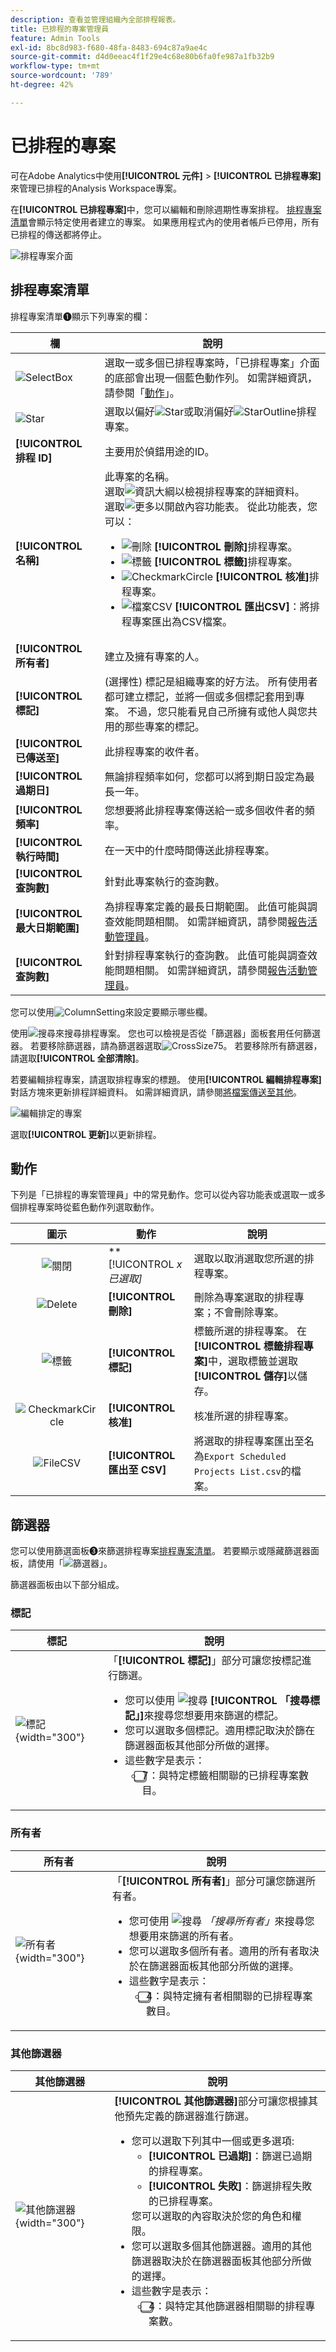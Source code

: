 ```yaml
---
description: 查看並管理組織內全部排程報表。
title: 已排程的專案管理員
feature: Admin Tools
exl-id: 8bc8d983-f680-48fa-8483-694c87a9ae4c
source-git-commit: d4d0eeac4f1f29e4c68e80b6fa0fe987a1fb32b9
workflow-type: tm+mt
source-wordcount: '789'
ht-degree: 42%

---
```


# 已排程的專案

可在Adobe Analytics中使用&#x200B;**[!UICONTROL 元件]** > **[!UICONTROL 已排程專案]**&#x200B;來管理已排程的Analysis Workspace專案。

在&#x200B;**[!UICONTROL 已排程專案]**&#x200B;中，您可以編輯和刪除週期性專案排程。  [排程專案清單](#scheduled-project-list)會顯示特定使用者建立的專案。 如果應用程式內的使用者帳戶已停用，所有已排程的傳送都將停止。

![排程專案介面](assets/scheduled-projects.png)

## 排程專案清單

排程專案清單➊顯示下列專案的欄：

| 欄 | 說明 |
| --- | --- |
| ![SelectBox](/help/assets/icons/SelectBox.svg) | 選取一或多個已排程專案時，「已排程專案」介面的底部會出現一個藍色動作列。 如需詳細資訊，請參閱「[動作](#actions)」。 |
| ![Star](/help/assets/icons/Star.svg) | 選取以偏好![Star](/help/assets/icons/Star.svg)或取消偏好![StarOutline](/help/assets/icons/StarOutline.svg)排程專案。 |
| **[!UICONTROL 排程 ID]** | 主要用於偵錯用途的ID。 |
| **[!UICONTROL 名稱]** | 此專案的名稱。<br/>選取![資訊大綱](/help/assets/icons/InfoOutline.svg)以檢視排程專案的詳細資料。<br/>選取![更多](/help/assets/icons/More.svg)以開啟內容功能表。 從此功能表，您可以：<ul><li>![刪除](/help/assets/icons/Delete.svg) **[!UICONTROL 刪除]**&#x200B;排程專案。</li><li>![標籤](/help/assets/icons/Labels.svg) **[!UICONTROL 標籤]**&#x200B;排程專案。</li><li>![CheckmarkCircle](/help/assets/icons/CheckmarkCircle.svg) **[!UICONTROL 核准]**&#x200B;排程專案。</li><li>![檔案CSV](/help/assets/icons/FileCSV.svg) **[!UICONTROL 匯出CSV]**：將排程專案匯出為CSV檔案。</li></ul> |
| **[!UICONTROL 所有者]** | 建立及擁有專案的人。 |
| **[!UICONTROL 標記]** | (選擇性) 標記是組織專案的好方法。 所有使用者都可建立標記，並將一個或多個標記套用到專案。 不過，您只能看見自己所擁有或他人與您共用的那些專案的標記。 |
| **[!UICONTROL 已傳送至]** | 此排程專案的收件者。 |
| **[!UICONTROL 過期日]** | 無論排程頻率如何，您都可以將到期日設定為最長一年。 |
| **[!UICONTROL 頻率]** | 您想要將此排程專案傳送給一或多個收件者的頻率。 |
| **[!UICONTROL 執行時間]** | 在一天中的什麼時間傳送此排程專案。 |
| **[!UICONTROL 查詢數]** | 針對此專案執行的查詢數。 |
| **[!UICONTROL 最大日期範圍]** | 為排程專案定義的最長日期範圍。 此值可能與調查效能問題相關。 如需詳細資訊，請參閱[報告活動管理員](/help/admin/admin/reporting-activity-manager/reporting-activity-overview.md)。 |
| **[!UICONTROL 查詢數]** | 針對排程專案執行的查詢數。 此值可能與調查效能問題相關。 如需詳細資訊，請參閱[報告活動管理員](/help/admin/admin/reporting-activity-manager/reporting-activity-overview.md)。 |


您可以使用![ColumnSetting](/help/assets/icons/ColumnSetting.svg)來設定要顯示哪些欄。

使用![搜尋](/help/assets/icons/Search.svg)來搜尋排程專案。 您也可以檢視是否從「篩選器」面板套用任何篩選器。 若要移除篩選器，請為篩選器選取![CrossSize75](/help/assets/icons/CrossSize75.svg)。 若要移除所有篩選器，請選取&#x200B;**[!UICONTROL 全部清除]**。

若要編輯排程專案，請選取排程專案的標題。 使用&#x200B;**[!UICONTROL 編輯排程專案]**&#x200B;對話方塊來更新排程詳細資料。 如需詳細資訊，請參閱[將檔案傳送至其他](../analyze/analysis-workspace/curate-share/t-schedule-report.md)。

![編輯排定的專案](assets/edit-scheduled-project.png)

選取&#x200B;**[!UICONTROL 更新]**&#x200B;以更新排程。




## 動作

下列是「已排程的專案管理員」中的常見動作。您可以從內容功能表或選取一或多個排程專案時從藍色動作列選取動作。

| 圖示 | 動作 | 說明 |
|:---:|---|---|
| ![關閉](/help/assets/icons/Close.svg) | **[!UICONTROL *x *已選取]** | 選取以取消選取您所選的排程專案。 |
| ![Delete](/help/assets/icons/Delete.svg) | **[!UICONTROL 刪除]** | 刪除為專案選取的排程專案；不會刪除專案。 |
| ![標籤](/help/assets/icons/Labels.svg) | **[!UICONTROL 標記]** | 標籤所選的排程專案。 在&#x200B;**[!UICONTROL 標籤排程專案]**&#x200B;中，選取標籤並選取&#x200B;**[!UICONTROL 儲存]**&#x200B;以儲存。 |
| ![CheckmarkCircle](/help/assets/icons/CheckmarkCircle.svg) | **[!UICONTROL 核准]** | 核准所選的排程專案。 |
| ![FileCSV](/help/assets/icons/FileCSV.svg) | **[!UICONTROL 匯出至 CSV]** | 將選取的排程專案匯出至名為`Export Scheduled Projects List.csv`的檔案。 |


## 篩選器

您可以使用篩選面板➌來篩選排程專案[排程專案清單](#scheduled-project-list)。 若要顯示或隱藏篩選器面板，請使用「![篩選器](/help/assets/icons/Filter.svg)」。

篩選器面板由以下部分組成。

### 標記

| 標記 | 說明 |
|---|---|
| ![標記](/help/components/assets/scheduledprojects-filter-tags.png){width="300"} | 「**[!UICONTROL 標記]**」部分可讓您按標記進行篩選。 <ul><li>您可以使用 ![搜尋](/help/assets/icons/Search.svg) **[!UICONTROL 「搜尋標記」]**&#x200B;來搜尋您想要用來篩選的標記。</li><li>您可以選取多個標記。適用標記取決於篩在篩選器面板其他部分所做的選擇。</li><li>這些數字是表示：<ul><li>⃣7︎：與特定標籤相關聯的已排程專案數目。</li></ul></li></ul> |


### 所有者

| 所有者 | 說明 |
|---|---|
| ![所有者](/help/components/assets/scheduledprojects-filter-owners.png){width="300"} | 「**[!UICONTROL 所有者]**」部分可讓您篩選所有者。 <ul><li>您可使用 ![搜尋](/help/assets/icons/Search.svg) *「搜尋所有者」*&#x200B;來搜尋您想要用來篩選的所有者。</li><li>您可以選取多個所有者。適用的所有者取決於在篩選器面板其他部分所做的選擇。</li><li>這些數字是表示：<ul><li>⃣4︎：與特定擁有者相關聯的已排程專案數目。</li></ul></li></ul> |


### 其他篩選器

| 其他篩選器 | 說明 |
|---|---|
| ![其他篩選器](/help/components/assets/scheduledprojects-filter-otherfilters.png){width="300"} |  **[!UICONTROL 其他篩選器]**&#x200B;部分可讓您根據其他預先定義的篩選器進行篩選。<ul><li>您可以選取下列其中一個或更多選項:<ul><li> **[!UICONTROL 已過期]**：篩選已過期的排程專案。</li><li>**[!UICONTROL 失敗]**：篩選排程失敗的已排程專案。</li></ul>您可以選取的內容取決於您的角色和權限。</li><li>您可以選取多個其他篩選器。適用的其他篩選器取決於在篩選器面板其他部分所做的選擇。</li><li>這些數字是表示：<ul><li>⃣4︎：與特定其他篩選器相關聯的排程專案數。</li></ul></li></ul> |


<!--
# Scheduled projects

Scheduled Analysis Workspace projects can be managed under **Analytics > Components > Scheduled Projects**.

When you manage scheduled projects, you can edit and delete recurring project schedules:

*  Change the file type (.csv or PDF)
*  Update the project description
*  Add or remove recipients
*  Change the frequency

To modify a scheduled project

1.  Select **Analytics > Components > Scheduled Projects**.
1.  Search for a schedule in the search bar or by using the filter options in the left rail. You can filter by [!UICONTROL Tags], [!UICONTROL Owners], [!UICONTROL Favorites], and more.

![Screenshot showing the scheduled projects list with the column displaying title, owner, tags, delivered to, and other columns described in the Available columns section.](assets/scheduled-project-manager2.png)

## Available columns

| Field | Description |
| --- | --- |
| [!UICONTROL Favorites] | Selecting the star icon makes this schedule a favorite. |
| [!UICONTROL Schedule ID] | This ID is used mainly for debugging purposes. |
| [!UICONTROL Title and description] | Title and description of this project. |
| [!UICONTROL Owner] | The person who created and owns the project. |
| [!UICONTROL Tags] | (optional) Tagging is a good way to organize projects. All users can create tags and apply one or more tags to a project. However, you can see tags only for those projects that you own or that have been shared with you.  |
| [!UICONTROL Delivered to] | The recipient(s) of this scheduled project. |
| [!UICONTROL Expiration date] | For any scheduled project frequency, you can set the expiration date for up to one year in the future. |
| [!UICONTROL Frequency] | How often you want to have this schedule project sent to the recipient(s). |
| [!UICONTROL Execution time] | At what time of day this scheduled project gets sent. |
| [!UICONTROL Number of queries] | The number of queries against this project. | 

## Common actions

The following are common actions in the Scheduled Projects manager:

|Action|Description|
|---|---|
|**[!UICONTROL Edit]**|Select the title of the schedule to update its delivery settings.|
|**[!UICONTROL Delete]**|Select the scheduled project in the list and then click Delete from the menu. This will delete the selected schedule for the project; the project itself will not be deleted.|
|**[!UICONTROL Tag]**|Select the scheduled project in the list and then choose "Tag" or "Approve" to organize your schedules and make them easier to search for.|
|**[!UICONTROL View failed schedules]**|Navigate to the left rail > Other filters > Failed to see schedules that have failed.|
|**[!UICONTROL View expired schedules]**|Navigate to the left rail > Other filters > Expired to see schedules that have expired. Click the title of the schedule to setup a new delivery schedule.|
|**[!UICONTROL View schedule ID]**|Navigate to column options in the top right and add the Schedule ID column to the table. The scheduled ID is often useful for debugging.|

The Scheduled Projects manager shows the items that a specific user created. If the user account is disabled in the application, all scheduled deliveries stop. Scheduled project ownership can be transferred to a new user under **Admin** > **Analytics Users & Assets** > **Transfer Assets**.
-->